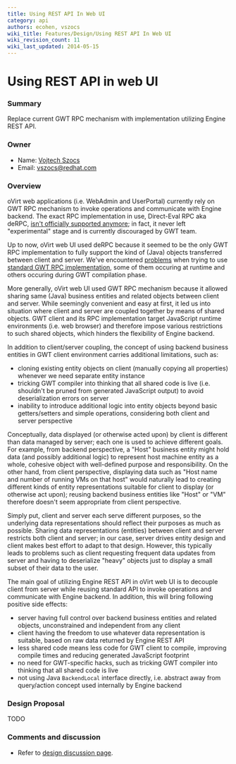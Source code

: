 ```yaml
---
title: Using REST API In Web UI
category: api
authors: ecohen, vszocs
wiki_title: Features/Design/Using REST API In Web UI
wiki_revision_count: 11
wiki_last_updated: 2014-05-15
---
```


# Using REST API in web UI

### Summary

Replace current GWT RPC mechanism with implementation utilizing Engine REST API.

### Owner

*   Name: [Vojtech Szocs](User:Vszocs)
*   Email: <vszocs@redhat.com>

### Overview

oVirt web applications (i.e. WebAdmin and UserPortal) currently rely on GWT RPC mechanism to invoke operations and communicate with Engine backend. The exact RPC implementation in use, Direct-Eval RPC aka deRPC, [isn't officially supported anymore](http://www.gwtproject.org/doc/latest/DevGuideServerCommunication.html#DevGuideDeRPC); in fact, it never left "experimental" stage and is currently discouraged by GWT team.

Up to now, oVirt web UI used deRPC because it seemed to be the only GWT RPC implementation to fully support the kind of (Java) objects transferred between client and server. We've encountered [problems](http://gerrit.ovirt.org/#/c/19122/) when trying to use [standard GWT RPC implementation](http://www.gwtproject.org/doc/latest/DevGuideServerCommunication.html#DevGuideCreatingServices), some of them occuring at runtime and others occuring during GWT compilation phase.

More generally, oVirt web UI used GWT RPC mechanism because it allowed sharing same (Java) business entities and related objects between client and server. While seemingly convenient and easy at first, it led us into situation where client and server are coupled together by means of shared objects. GWT client and its RPC implementation target JavaScript runtime environments (i.e. web browser) and therefore impose various restrictions to such shared objects, which hinders the flexibility of Engine backend.

In addition to client/server coupling, the concept of using backend business entities in GWT client environment carries additional limitations, such as:

*   cloning existing entity objects on client (manually copying all properties) whenever we need separate entity instance
*   tricking GWT compiler into thinking that all shared code is live (i.e. shouldn't be pruned from generated JavaScript output) to avoid deserialization errors on server
*   inability to introduce additional logic into entity objects beyond basic getters/setters and simple operations, considering both client and server perspective

Conceptually, data displayed (or otherwise acted upon) by client is different than data managed by server; each one is used to achieve different goals. For example, from backend perspective, a "Host" business entity might hold data (and possibly additional logic) to represent host machine entity as a whole, cohesive object with well-defined purpose and responsibility. On the other hand, from client perspective, displaying data such as "Host name and number of running VMs on that host" would naturally lead to creating different kinds of entity representations suitable for client to display (or otherwise act upon); reusing backend business entities like "Host" or "VM" therefore doesn't seem appropriate from client perspective.

Simply put, client and server each serve different purposes, so the underlying data representations should reflect their purposes as much as possible. Sharing data representations (entities) between client and server restricts both client and server; in our case, server drives entity design and client makes best effort to adapt to that design. However, this typically leads to problems such as client requesting frequent data updates from server and having to deserialize "heavy" objects just to display a small subset of their data to the user.

The main goal of utilizing Engine REST API in oVirt web UI is to decouple client from server while reusing standard API to invoke operations and communicate with Engine backend. In addition, this will bring following positive side effects:

*   server having full control over backend business entities and related objects, unconstrained and independent from any client
*   client having the freedom to use whatever data representation is suitable, based on raw data returned by Engine REST API
*   less shared code means less code for GWT client to compile, improving compile times and reducing generated JavaScript footprint
*   no need for GWT-specific hacks, such as tricking GWT compiler into thinking that all shared code is live
*   not using Java `BackendLocal` interface directly, i.e. abstract away from query/action concept used internally by Engine backend

### Design Proposal

TODO

### Comments and discussion

*   Refer to [design discussion page](Talk:Features/Design/Using_REST_API_In_Web_UI).
